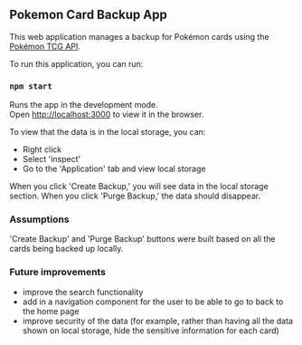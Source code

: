 ## Pokemon Card Backup App

This web application manages a backup for Pokémon cards using the [Pokémon TCG API](https://docs.pokemontcg.io/).

To run this application, you can run:

### `npm start`

Runs the app in the development mode.<br />
Open [http://localhost:3000](http://localhost:3000) to view it in the browser.

To view that the data is in the local storage, you can:

- Right click
- Select 'inspect'
- Go to the 'Application' tab and view local storage

When you click 'Create Backup,' you will see data in the local storage section. When you click 'Purge Backup,' the data should disappear.

### Assumptions

'Create Backup' and 'Purge Backup' buttons were built based on all the cards being backed up locally. 

### Future improvements
- improve the search functionality 
- add in a navigation component for the user to be able to go to back to the home page
- improve security of the data (for example, rather than having all the data shown on local storage, hide the sensitive information for each card)
